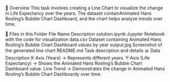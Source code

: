 📌 Overview
This task involves creating a Line Chart to visualize the change in Life Expectancy over the years. The dataset containAnimated Hans Rosling’s Bubble Chart Dashboard, and the chart helps analyze trends over time.

📂 Files in this Folder
File Name	Description
solution.ipynb	Jupyter Notebook with the code for visualization
data.csv	Dataset containing Animated Hans Rosling’s Bubble Chart Dashboard values by year
output.jpg	Screenshot of the generated line chart
README.md	Task description and details
📊 Data Description
X-Axis (Years) → Represents different years.
Y-Axis (Life Expectancy) → Shows the Animated Hans Rosling’s Bubble Chart Dashboard value.
Line Trend → Demonstrates the change in Animated Hans Rosling’s Bubble Chart Dashboardy over time.
